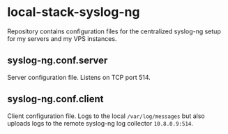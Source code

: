 # local-stack-syslog-ng

Repository contains configuration files for the centralized syslog-ng setup for
my servers and my VPS instances.

## syslog-ng.conf.server

Server configuration file. Listens on TCP port 514.

## syslog-ng.conf.client

Client configuration file. Logs to the local `/var/log/messages` but also
uploads logs to the remote syslog-ng log collector `10.8.0.9:514`.


